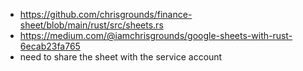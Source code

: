 - https://github.com/chrisgrounds/finance-sheet/blob/main/rust/src/sheets.rs
- https://medium.com/@iamchrisgrounds/google-sheets-with-rust-6ecab23fa765
- need to share the sheet with the service account